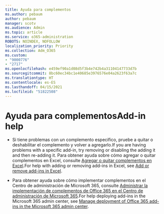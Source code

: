 ```yaml
---
title: Ayuda para complementos
ms.author: pebaum
author: pebaum
manager: scotv
ms.audience: Admin
ms.topic: article
ms.service: o365-administration
ROBOTS: NOINDEX, NOFOLLOW
localization_priority: Priority
ms.collection: Adm_O365
ms.custom:
- "9000776"
- "2717"
ms.openlocfilehash: e459ef90a1d08d5f3b4e742b4a31104147733d7b
ms.sourcegitcommit: 8bc60ec34bc1e40685e3976576e04a2623f63a7c
ms.translationtype: HT
ms.contentlocale: es-ES
ms.lasthandoff: 04/15/2021
ms.locfileid: "51822508"
---
```

# <a name="add-in-help"></a><span data-ttu-id="44c20-102">Ayuda para complementos</span><span class="sxs-lookup"><span data-stu-id="44c20-102">Add-in help</span></span>

- <span data-ttu-id="44c20-103">Si tiene problemas con un complemento específico, pruebe a quitar o deshabilitar el complemento y volver a agregarlo.</span><span class="sxs-lookup"><span data-stu-id="44c20-103">If you are having problems with a specific add-in, try removing or disabling the adding it and then re-adding it.</span></span> <span data-ttu-id="44c20-104">Para obtener ayuda sobre cómo agregar o quitar complementos en Excel, consulte [Agregar o quitar complementos en Excel](https://support.office.com/client/0af570c4-5cf3-4fa9-9b88-403625a0b460).</span><span class="sxs-lookup"><span data-stu-id="44c20-104">For help with adding or removing add-ins in Excel, see [Add or remove add-ins in Excel](https://support.office.com/client/0af570c4-5cf3-4fa9-9b88-403625a0b460).</span></span>

- <span data-ttu-id="44c20-105">Para obtener ayuda sobre cómo implementar complementos en el Centro de administración de Microsoft 365, consulte [Administrar la implementación de complementos de Office 365 en el Centro de administración de Microsoft 365](https://docs.microsoft.com/microsoft-365/admin/manage/manage-deployment-of-add-ins).</span><span class="sxs-lookup"><span data-stu-id="44c20-105">For help deploying add-ins in the Microsoft 365 admin center, see [Manage deployment of Office 365 add-ins in the Microsoft 365 admin center](https://docs.microsoft.com/microsoft-365/admin/manage/manage-deployment-of-add-ins).</span></span>
